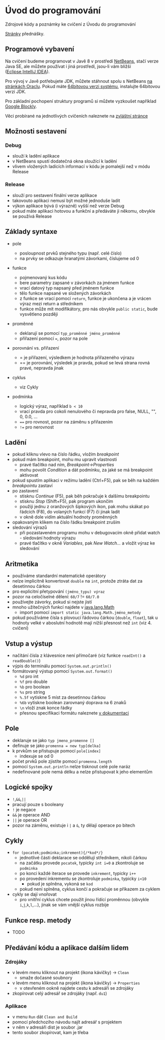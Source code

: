 # Úvod do programování
Zdrojové kódy a poznámky ke cvičení z Úvodu do programování

[Stránky](http://web.natur.cuni.cz/~bayertom/index.php/9-teaching/10-uvod-do-programovani) přednášky.

## Programové vybavení 

Na cvičení budeme programovat v Javě 8 v prostředí [NetBeans](https://netbeans.org/downloads/), stačí
verze Java SE, ale můžete používat i jiná prostředí, jsou-li vám bližší
([Eclipse](http://www.eclipse.org/downloads/eclipse-packages/),[IntelliJ
IDEA](https://www.jetbrains.com/idea/)).

Pro vývoj v Javě potřebujete JDK, můžete stáhnout spolu s NetBeans [na stránkách Oraclu](http://www.oracle.com/technetwork/java/javase/downloads/).
Pokud máte [64bitovou verzi
systému](https://support.microsoft.com/cs-cz/help/827218/how-to-determine-whether-a-computer-is-running-a-32-bit-version-or-64),
instalujte 64bitovou verzi JDK. 

Pro základní pochopení struktury programů si můžete vyzkoušet například [Google Blockly](https://developers.google.com/blockly/).

Věci probírané na jednotlivých cvičeních naleznete na [zvláštní stránce](prubeh.md)

## Možnosti sestavení
### Debug
 - slouží k ladění aplikace
 - v NetBeans spustí dodatečná okna sloužící k ladění
 - vlivem vložených ladících informací v kódu je pomalejší než v módu Release

### Release
 - slouží pro sestavení finální verze aplikace
 - takovouto aplikaci nemusí být možné jednoduše ladit
 - výkon aplikace bývá (i výrazně) vyšší než verze Debug
 - pokud máte aplikaci hotovou a funkční a předáváte ji někomu, obvykle se používá Release


## Základy syntaxe
 - pole
   - posloupnost prvků stejného typu (např. celé číslo)
   - na prvky se odkazuje hranatými závorkami, číslujeme od 0
 
 - funkce
   - pojmenovaný kus kódu
   - bere parametry zapsané v závorkách za jménem funkce
   - vrací datový typ napsaný před jménem funkce
   - tělo funkce napsané ve složených závorkách
   - z funkce se vrací pomocí `return`, funkce je ukončena a je vrácen výraz mezi return a středníkem
   - funkce může mít modifikátory, pro nás obvykle `public static`, bude vysvětleno později
 
 - proměnné
   - deklarují se pomocí `typ_proměnné jméno_proměnné`
   - přiřazení pomocí `=`, pozor na pole

 - porovnání vs. přiřazení
   - = je přiřazení, výsledkem je hodnota přiřazeného výrazu
   - == je porovnání, výsledek je pravda, pokud se levá strana rovná pravé, nepravda jinak
 
 - cyklus
   - viz Cykly

 - podmínka
   - logický výraz, například `b < 10`
   - vrací pravda pro cokoli nenulového či nepravda pro false, NULL, "", 0, 0.0, ...
   - `==` pro rovnost, pozor na záměnu s přiřazením
   - `!=` pro nerovnost

## Ladění
  - pokud kliknu vlevo na číslo řádku, vložím *breakpoint* 
  - pokud mám breakpoint, mohu mu upravit vlastnosti
    - pravé tlačítko nad ním, *Breakpoint->Properties*
    - mohu povolit *Condition* a dát podmínku, za jaké se má breakpoint aktivovat
  - pokud spustím aplikaci v režímu ladění (Ctrl+F5), pak se běh na každém *breakpointu* zastaví
  - po zastavení
    - stisknu *Continue* (F5), pak běh pokračuje k dalšímu breakpointu
    - stisknu *Stop* (Shift+F5), pak program ukončím 
    - použiji jednu z oranžových šipkových ikon, pak mohu skákat po řádcích (F8), do volaných funkcí (F7) či jinak ladit
    - v okně dole vidím aktuální hodnoty proměnných
  - opakovaným klikem na číslo řádku breakpoint zruším
  - sledování výrazů
    - při pozastaveném programu mohu v debugovacím okně přidat watch - sledování hodnoty výrazu
    - pravé tlačítko v okně *Variables*, pak *New Watch...* a vložit výraz ke sledování

## Aritmetika
  - používáme standardní matematické operátory
  - nelze implicitně konvertovat `double` na `int`, protože ztráta dat za desetinnou čárkou
  - pro explicitní přetypování `(jméno_typu) výraz`
  - pozor na celočíselné dělení: `60/7` != `60/7.0`
  - používejte závorky, pokud si nejste jistí
  - mnoho užitečných funkcí najdete v [java.lang.Math](https://docs.oracle.com/javase/8/docs/api/java/lang/Math.html)
    - import pomocí `import static java.lang.Math.jméno_metody`
  - pokud používáme čísla s plovoucí řádovou čárkou (`double`, `float`), tak u hodnoty velké v aboslutní hodnotě mají nižší přesnost než `int` (viz 4. cvičení)

## Vstup a výstup
  - načítání čísla z klávesnice není přímočaré (viz funkce `readInt()` a `readDouble()`)
  - výpis do terminálu pomocí `System.out.println()`
  - formátovaný výstup pomocí `System.out.format()`
    - `%d` pro int
    - `%f` pro double
    - `%b` pro boolean
    - `%s` pro string
    - `%.5f` vytiskne 5 míst za desetinnou čárkou
    - `%6b` vytiskne boolean zarovnaný doprava na 6 znaků
    - `\n` vloží znak konce řádky
    - přesnou specifikaci formátu naleznete [v dokumentaci](https://docs.oracle.com/javase/8/docs/api/java/util/Formatter.html#syntax)

## Pole
  - deklaruje se jako `typ jmeno_promenne []`
  - definuje se jako `promenna = new typ[delka]`
  - k prvkům se přistupuje pomocí `pole[index]`
    - indexuje se od 0
  - počet prvků pole zjistíte pomocí `promenna.length`
  - pomocí `System.out.println` nelze tisknout celé pole naráz
  - nedefinované pole nemá délku a nelze přistupovat k jeho elementům

## Logické spojky
  - `!`,`&&`,`||`
  - pracují pouze s booleany
  - `!` je negace
  - `&&` je operace AND
  - `||` je operace OR
  - pozor na záměnu, existuje i `|` a `&`, ty dělají operace po bitech

## Cykly
  - `for (pocatek;podminka;inkrement){/*kod*/}`
    - jednotlivé části deklarace se oddělují středníkem, nikoli čárkou
    - na začátku provede `pocatek`, typicky `int i=0` a zkontroluje se `podminka`
    - po konci každé iterace se provede `inkrement`, typicky `i++`
    - po provedení inkrementu se zkontroluje `podminka`, typicky `i<10`
        - pokud je splněna, vykoná se `kod`
	- pokud není splněna, cyklus končí a pokračuje se příkazem za cyklem
  - cykly se dají vnořovat
    - pro vnitřní cyklus chcete použít jinou řídící proměnnou (obvykle `i`,`j`,`k`,`l`,...), jinak se vám vnější cyklus rozbije

## Funkce resp. metody
  - TODO

## Předávání kódu a aplikace dalším lidem
### Zdrojáky
  - v levém menu kliknout na projekt (ikona kávičky) → `Clean`
    - smaže dočasné soubnory  
  - v levém menu kliknout na projekt (ikona kávičky) → `Properties`
    - v otevřeném ookně najdete cestu k adresáři se zdrojáky
  - zkopírovat celý adresář se zdrojáky (např. `du1`)
### Aplikace
  - v menu `Run` dát `Clean and Build`
  - pomocí předchozího návodu najít adresář s projektem
  - v něm v adresáři dist je soubor .jar
  - tento soubor zkopírovat, kam je třeba

